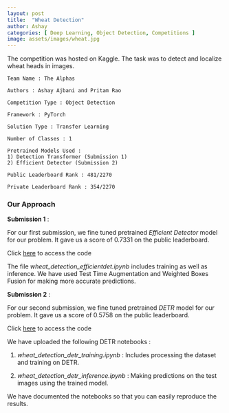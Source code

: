```yaml
---
layout: post
title:  "Wheat Detection"
author: Ashay
categories: [ Deep Learning, Object Detection, Competitions ]
image: assets/images/wheat.jpg
---
```


The competition was hosted on Kaggle.
The task was to detect and localize wheat heads in images.

```
Team Name : The Alphas

Authors : Ashay Ajbani and Pritam Rao

Competition Type : Object Detection

Framework : PyTorch

Solution Type : Transfer Learning

Number of Classes : 1

Pretrained Models Used : 
1) Detection Transformer (Submission 1)
2) Efficient Detector (Submission 2)

Public Leaderboard Rank : 481/2270

Private Leaderboard Rank : 354/2270
```

### Our Approach

**Submission 1** : 

For our first submission, we fine tuned pretrained *Efficient Detector* model for our problem.
It gave us a score of 0.7331 on the public leaderboard. 

Click <a href="https://github.com/ashay36/Machine-Learning-Competitions-Notebooks/tree/master/Kaggle%20-%20Global%20Wheat%20Detection/Efficient%20Detector">here</a> to access the code

The file *wheat_detection_efficientdet.ipynb* includes training as well as inference. We have used Test Time 
Augmentation and Weighted Boxes Fusion for making more accurate predictions.

**Submission 2** :
 
For our second submission, we fine tuned pretrained *DETR* model for our problem. It gave us a 
score of 0.5758 on the public leaderboard. 

Click <a href="https://github.com/ashay36/Machine-Learning-Competitions-Notebooks/tree/master/Kaggle%20-%20Global%20Wheat%20Detection/DEtection%20TRansformer%20(DETR)">here</a> to access the code

We have uploaded the following DETR notebooks :
 
 1) *wheat_detection_detr_training.ipynb* : Includes processing the dataset and training on DETR.

 2) *wheat_detection_detr_inference.ipynb* : Making predictions on the test images using the trained model.

We have documented the notebooks so that you can easily reproduce the results.
